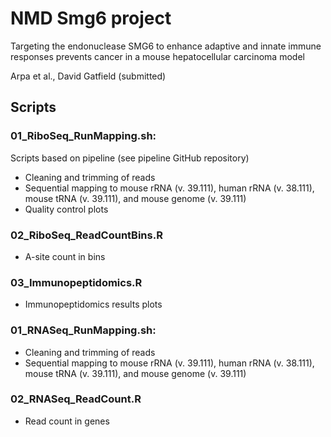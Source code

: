# NMD Smg6 project
Targeting the endonuclease SMG6 to enhance adaptive and innate immune responses prevents cancer in a mouse hepatocellular carcinoma model

Arpa et al., David Gatfield (submitted)


## Scripts

### 01_RiboSeq_RunMapping.sh: ###
Scripts based on pipeline (see pipeline GitHub repository)
* Cleaning and trimming of reads
* Sequential mapping to mouse rRNA (v. 39.111), human rRNA (v. 38.111), mouse tRNA (v. 39.111), and mouse genome (v. 39.111)
* Quality control plots


### 02_RiboSeq_ReadCountBins.R ###
* A-site count in bins


### 03_Immunopeptidomics.R ###
* Immunopeptidomics results plots


### 01_RNASeq_RunMapping.sh: ###
* Cleaning and trimming of reads
* Sequential mapping to mouse rRNA (v. 39.111), human rRNA (v. 38.111), mouse tRNA (v. 39.111), and mouse genome (v. 39.111)


### 02_RNASeq_ReadCount.R ###
* Read count in genes


